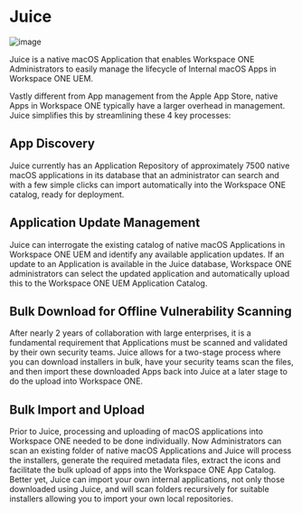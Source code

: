 # Juice

<img alt="image" src="https://github.com/user-attachments/assets/4d24f5a7-79a1-4e67-957f-37405c434f4c" />

Juice is a native macOS Application that enables Workspace ONE Administrators to easily manage the lifecycle of Internal macOS Apps in Workspace ONE UEM.

Vastly different from App management from the Apple App Store, native Apps in Workspace ONE typically have a larger overhead in management. Juice simplifies this by streamlining these 4 key processes:

 
## App Discovery

Juice currently has an Application Repository of approximately 7500 native macOS applications in its database that an administrator can search and with a few simple clicks can import automatically into the Workspace ONE catalog, ready for deployment.


## Application Update Management

Juice can interrogate the existing catalog of native macOS Applications in Workspace ONE UEM and identify any available application updates. If an update to an Application is available in the Juice database, Workspace ONE administrators can select the updated application and automatically upload this to the Workspace ONE UEM Application Catalog.

## Bulk Download for Offline Vulnerability Scanning

After nearly 2 years of collaboration with large enterprises, it is a fundamental requirement that Applications must be scanned and validated by their own security teams. Juice allows for a two-stage process where you can download installers in bulk, have your security teams scan the files, and then import these downloaded Apps back into Juice at a later stage to do the upload into Workspace ONE.


## Bulk Import and Upload

Prior to Juice, processing and uploading of macOS applications into Workspace ONE needed to be done individually. Now Administrators can scan an existing folder of native macOS Applications and Juice will process the installers, generate the required metadata files, extract the icons and facilitate the bulk upload of apps into the Workspace ONE App Catalog. Better yet, Juice can import your own internal applications, not only those downloaded using Juice, and will scan folders recursively for suitable installers allowing you to import your own local repositories.
